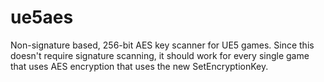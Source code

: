 # ue5aes
Non-signature based, 256-bit AES key scanner for UE5 games.
Since this doesn't require signature scanning, it should work for every single game that uses AES encryption that uses the new SetEncryptionKey.
